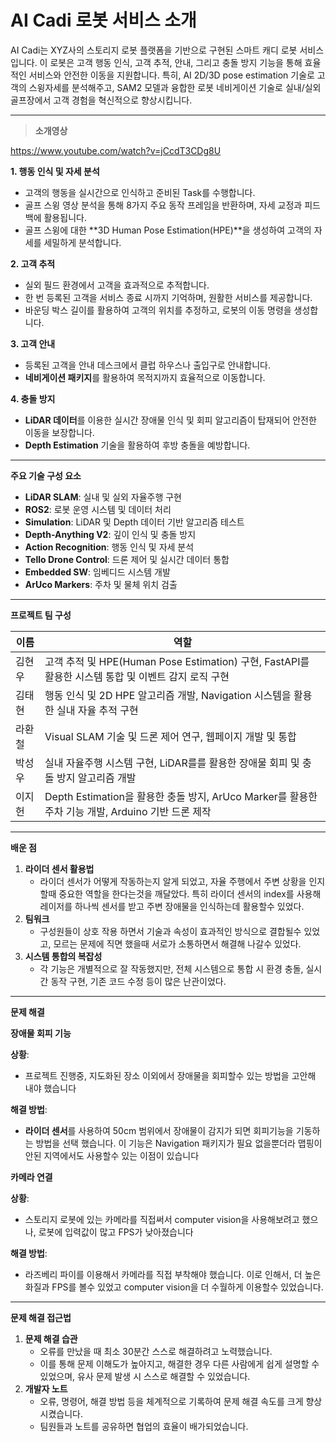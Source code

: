 # **AI Cadi 로봇 서비스 소개**

AI Cadi는 XYZ사의 스토리지 로봇 플랫폼을 기반으로 구현된 스마트 캐디 로봇 서비스입니다. 이 로봇은 고객 행동 인식, 고객 추적, 안내, 그리고 충돌 방지 기능을 통해 효율적인 서비스와 안전한 이동을 지원합니다. 특히, AI 2D/3D pose estimation 기술로 고객의 스윙자세를 분석해주고, SAM2 모델과 융합한 로봇 네비게이션 기술로 실내/실외 골프장에서 고객 경험을 혁신적으로 향상시킵니다.

---

> **소개영상**
> 

https://www.youtube.com/watch?v=jCcdT3CDg8U

**1. 행동 인식 및 자세 분석**

- 고객의 행동을 실시간으로 인식하고 준비된 Task를 수행합니다.
- 골프 스윙 영상 분석을 통해 8가지 주요 동작 프레임을 반환하며, 자세 교정과 피드백에 활용됩니다.
- 골프 스윙에 대한 **3D Human Pose Estimation(HPE)**을 생성하여 고객의 자세를 세밀하게 분석합니다.

**2. 고객 추적**

- 실외 필드 환경에서 고객을 효과적으로 추적합니다.
- 한 번 등록된 고객을 서비스 종료 시까지 기억하며, 원활한 서비스를 제공합니다.
- 바운딩 박스 길이를 활용하여 고객의 위치를 추정하고, 로봇의 이동 명령을 생성합니다.

**3. 고객 안내**

- 등록된 고객을 안내 데스크에서 클럽 하우스나 출입구로 안내합니다.
- **네비게이션 패키지**를 활용하여 목적지까지 효율적으로 이동합니다.

**4. 충돌 방지**

- **LiDAR 데이터**를 이용한 실시간 장애물 인식 및 회피 알고리즘이 탑재되어 안전한 이동을 보장합니다.
- **Depth Estimation** 기술을 활용하여 후방 충돌을 예방합니다.

---

**주요 기술 구성 요소**

- **LiDAR SLAM**: 실내 및 실외 자율주행 구현
- **ROS2**: 로봇 운영 시스템 및 데이터 처리
- **Simulation**: LiDAR 및 Depth 데이터 기반 알고리즘 테스트
- **Depth-Anything V2**: 깊이 인식 및 충돌 방지
- **Action Recognition**: 행동 인식 및 자세 분석
- **Tello Drone Control**: 드론 제어 및 실시간 데이터 통합
- **Embedded SW**: 임베디드 시스템 개발
- **ArUco Markers**: 주차 및 물체 위치 검출

---

**프로젝트 팀 구성**

| 이름 | 역할 |
| --- | --- |
| 김현우 | 고객 추적 및 HPE(Human Pose Estimation) 구현, FastAPI를 활용한 시스템 통합 및 이벤트 감지 로직 구현 |
| 김태현 | 행동 인식 및 2D HPE 알고리즘 개발, Navigation 시스템을 활용한 실내 자율 추적 구현 |
| 라환철 | Visual SLAM 기술 및 드론 제어 연구, 웹페이지 개발 및 통합 |
| 박성우 | 실내 자율주행 시스템 구현, LiDAR를를 활용한 장애물 회피 및 충돌 방지 알고리즘 개발 |
| 이지헌 | Depth Estimation을 활용한 충돌 방지, ArUco Marker를 활용한 주차 기능 개발, Arduino 기반 드론 제작 |

---

**배운 점**

1. **라이더 센서 활용법**
    - 라이더 센서가 어떻게 작동하는지 알게 되었고, 자율 주행에서 주변 상황을 인지 할때 중요한 역할을 한다는것을 깨달았다. 특히 라이더 센서의 index를 사용해 레이저를 하나씩 센서를 받고 주변 장애물을 인식하는데 활용할수 있었다.
2. **팀워크**
    - 구성원들이 상호 작용 하면서 기술과 속성이 효과적인 방식으로 결합될수 있었고, 모르는 문제에 직면 했을때 서로가 소통하면서 해결해 나갈수 있었다.
3. **시스템 통합의 복잡성**
    - 각 기능은 개별적으로 잘 작동했지만, 전체 시스템으로 통합 시 환경 충돌, 실시간 동작 구현, 기존 코드 수정 등이 많은 난관이었다.

---

**문제 해결**

**장애물 회피 기능**

**상황**:

- 프로젝트 진행중, 지도화된 장소 이외에서 장애물을 회피할수 있는 방법을 고안해 내야 했습니다

**해결 방법**:

- **라이더 센서**를 사용하여 50cm 범위에서 장애물이 감지가 되면 회피기능을 기동하는 방법을 선택 했습니다. 이 기능은 Navigation 패키지가 필요 없을뿐더라 맵핑이 안된 지역에서도 사용할수 있는 이점이 있습니다

**카메라 연결**

**상황**:

- 스토리지 로봇에 있는 카메라를 직접써서 computer vision을 사용해보려고 했으나, 로봇에 입력값이 많고 FPS가 낮아졌습니다

**해결 방법**:

- 라즈베리 파이를 이용해서 카메라를 직접 부착해야 했습니다. 이로 인해서, 더 높은 화질과 FPS를 볼수 있었고 computer vision을 더 수월하게 이용할수 있었습니다.

---

**문제 해결 접근법**

1. **문제 해결 습관**
    - 오류를 만났을 때 최소 30분간 스스로 해결하려고 노력했습니다.
    - 이를 통해 문제 이해도가 높아지고, 해결한 경우 다른 사람에게 쉽게 설명할 수 있었으며, 유사 문제 발생 시 스스로 해결할 수 있었습니다.
2. **개발자 노트**
    - 오류, 명령어, 해결 방법 등을 체계적으로 기록하여 문제 해결 속도를 크게 향상시켰습니다.
    - 팀원들과 노트를 공유하면 협업의 효율이 배가되었습니다.
